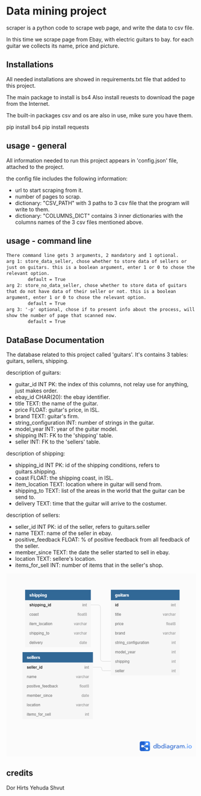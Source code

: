 
# Data mining project

scraper is a python code to scrape web page, and write the data to csv file.

In this time we scrape page from Ebay, with electric guitars to bay. for each guitar we collects its name, price and picture.

## Installations

All needed installations are showed in requirements.txt file that added to this project.

The main package to install is bs4
Also install reuests to download the page from the Internet.

The built-in packages csv and os are also in use, mike sure you have them.

  pip install bs4
  pip install requests
 
## usage - general
 
All information needed to run this project appears in 'config.json' file, attached to the project.

the config file includes the following information:
 - url to start scraping from it.
 - number of pages to scrap.
 - dictionary: "CSV_PATH" with 3 paths to 3 csv file that the program will write to them.
 - dictionary: "COLUMNS_DICT" contains 3 inner dictionaries with the columns names of the 3 csv files mentioned above.

## usage - command line

	There command line gets 3 arguments, 2 mandatory and 1 optional.
	arg 1: store_data_seller, chose whether to store data of sellers or just on guitars. this is a boolean argument, enter 1 or 0 to chose the relevant option.
			default = True
	arg 2: store_no_data_seller, chose whether to store data of guitars that do not have data of their seller or not. this is a boolean argument, enter 1 or 0 to chose the relevant option.
			default = True
	arg 3: '-p' optional, chose if to present info about the process, will show the number of page that scanned now.
			default = True
			
## DataBase Documentation

The database related to this project called 'guitars'. It's contains 3 tables: guitars, sellers, shipping.

description of guitars:
- guitar_id INT PK: the index of this columns, not relay use for anything, just makes order.
- ebay_id CHAR(20): the ebay identifier.
- title TEXT: the name of the guitar.
- price FLOAT: guitar's price, in ISL.
- brand TEXT: guitar's firm.
- string_configuration INT: number of strings in the guitar.
- model_year INT: year of the guitar model.
- shipping INT: FK to the 'shipping' table.
- seller INT: FK to the 'sellers' table.

description of shipping:
- shipping_id INT  PK: id of the shipping conditions, refers to guitars.shipping.
- coast FLOAT: the shipping coast, in ISL.
- item_location TEXT: location where in guitar will send from.
- shipping_to TEXT: list of the areas in the world that the guitar can be send to. 
- delivery TEXT: time that the guitar will arrive to the costumer.

description of sellers:
- seller_id INT PK: id of the seller, refers to guitars.seller
- name TEXT: name of the seller in ebay.
- positive_feedback FLOAT: % of positive feedback from all feedback of the seller.
- member_since TEXT: the date the seller started to sell in ebay.
- location TEXT: sellere's location.
- items_for_sell INT: number of items that in the seller's shop.

![Data Base Diagram](https://github.com/Yschenko/data_mining_project/blob/main/ERD_database_dm_project.png)


## credits

Dor Hirts
Yehuda Shvut
